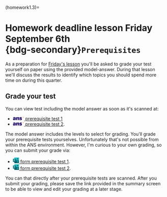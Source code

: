 (homework1.3)=
# Homework deadline lesson Friday September 6th <br> {bdg-secondary}`Prerequisites`

As a preparation for [Friday's lesson](lesson1.3) you'll be asked to grade your test yourself on paper using the provided model-answer. During that lesson we'll discuss the results to identify which topics you should spend more time on during this quarter.

## Grade your test
You can view test including the model answer as soon as it's scanned at:

- [<img height="12px" src="../../figures/ANS.svg" alt="ANS"> prerequisite test 1](https://ans.app/universities/1/courses/437261/assignments/1083762/go_to)
- [<img height="12px" src="../../figures/ANS.svg" alt="ANS"> prerequisite test 2](https://ans.app/universities/1/courses/437261/assignments/1084137/go_to).

The model answer includes the levels to select for grading. You'll grade your prerequisite tests yourselves. Unfortunately that's not possible from within the ANS environment. However, I'm curious to your own grading, so you can submit your grade via:
- [<img height="18px" src="../../figures/Microsoft_Forms.svg" alt="Microsoft Forms"> form prerequisite test 1](https://forms.office.com/e/viiL8VkwWy).
- [<img height="18px" src="../../figures/Microsoft_Forms.svg" alt="Microsoft Forms"> form prerequisite test 2](...).

You can that directly after your prerequisite tests are scanned. After you submit your grading, please save the link provided in the summary screen to be able to view and edit your grading at a later stage.